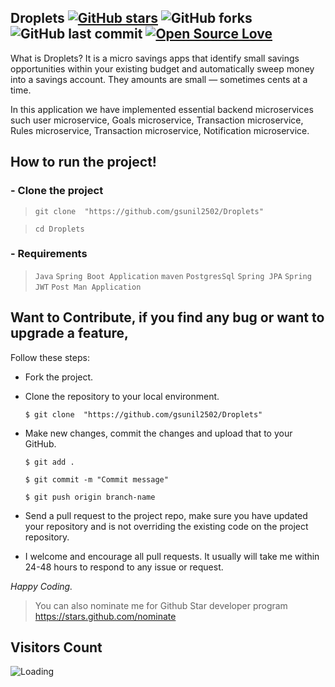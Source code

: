 ## Droplets [![GitHub stars](https://img.shields.io/github/stars/gsunil2502/Droplets?style=social)](https://github.com/login?return_to=%2Fgsunil2502%Droplets) ![GitHub forks](https://img.shields.io/github/forks/gsunil2502/Droplets?style=social) ![GitHub last commit](https://img.shields.io/github/last-commit/gsunil2502/Droplets) [![Open Source Love](https://badges.frapsoft.com/os/v2/open-source.svg?v=103)](https://github.com/gsunil2502/Droplets) 

What is Droplets?
It is a micro savings apps that identify small savings opportunities within your existing budget and automatically sweep money into a savings account. They amounts are small — sometimes cents at a time.

In this application we have implemented essential backend microservices such user microservice, Goals microservice, Transaction microservice, Rules microservice, Transaction microservice, Notification microservice.


## How to run the project!
### - Clone the project
> ``` git clone  "https://github.com/gsunil2502/Droplets" ```

> ```cd Droplets```

 ### - Requirements
 
 > ```Java```
 > ```Spring Boot Application```
 > ```maven```
 > ```PostgresSql```
 > ```Spring JPA```
 > ```Spring JWT```
 > ```Post Man Application```


 ## Want to Contribute, if you find any bug or want to upgrade a feature,
Follow these steps:
- Fork the project.
- Clone the repository to your local environment.

    ```$ git clone  "https://github.com/gsunil2502/Droplets" ```
    
- Make new changes, commit the changes and upload that to your GitHub.

    `$ git add .`
    
    `$ git commit -m "Commit message" `
    
    `$ git push origin branch-name`
    
- Send a pull request to the project repo, make sure you have updated your repository and is not overriding the existing code on the project repository.
- I welcome and encourage all pull requests. It usually will take me within 24-48 hours to respond to any issue or request.

_Happy Coding._

> You can also nominate me for Github Star developer program
> https://stars.github.com/nominate

## Visitors Count

<img align="left" src = "https://profile-counter.glitch.me/Droplets/count.svg" alt ="Loading">
